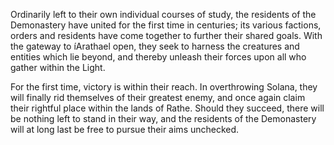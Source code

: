 Ordinarily left to their own individual courses of study, the residents of the Demonastery have united for the first time in centuries; its various factions, orders and residents have come together to further their shared goals. With the gateway to íArathael open, they seek to harness the creatures and entities which lie beyond, and thereby unleash their forces upon all who gather within the Light.

For the first time, victory is within their reach. In overthrowing Solana, they will finally rid themselves of their greatest enemy, and once again claim their rightful place within the lands of Rathe. Should they succeed, there will be nothing left to stand in their way, and the residents of the Demonastery will at long last be free to pursue their aims unchecked.

